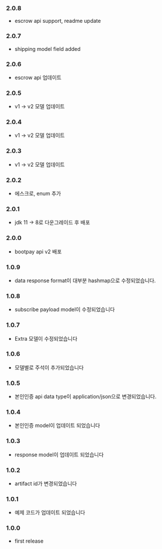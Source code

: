 ### 2.0.8
- escrow api support, readme update

### 2.0.7
- shipping model field added

### 2.0.6
- escrow api 업데이트

### 2.0.5
- v1 -> v2 모델 업데이트
 
### 2.0.4
- v1 -> v2 모델 업데이트

### 2.0.3
- v1 -> v2 모델 업데이트 

### 2.0.2
- 에스크로, enum 추가 

### 2.0.1
- jdk 11 -> 8로 다운그레이드 후 배포 

### 2.0.0
- bootpay api v2 배포 

### 1.0.9
- data response format이 대부분 hashmap으로 수정되었습니다.

### 1.0.8
- subscribe payload model이 수정되었습니다 

### 1.0.7
- Extra 모델이 수정되었습니다 

### 1.0.6
- 모델별로 주석이 추가되었습니다 

### 1.0.5 
- 본인인증 api data type이 application/json으로 변경되었습니다.  

### 1.0.4
- 본인인증 model이 업데이트 되었습니다

### 1.0.3
- response model이 업데이트 되었습니다 

### 1.0.2
- artifact id가 변경되었습니다 

### 1.0.1
- 예제 코드가 업데이트 되었습니다 

### 1.0.0
- first release  
